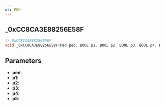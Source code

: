 ```yaml
---
ns: PED
---
```

## _0xCC8CA3E88256E58F

```c
// 0xCC8CA3E88256E58F
void _0xCC8CA3E88256E58F(Ped ped, BOOL p1, BOOL p2, BOOL p3, BOOL p4, BOOL p5);
```

## Parameters
* **ped**:
* **p1**:
* **p2**:
* **p3**:
* **p4**:
* **p5**:
